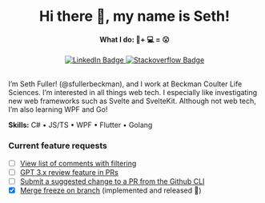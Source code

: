 
<div id="header" align="center">
  <h1>Hi there 👋, my name is Seth!</h1>
  <h4>What I do: 🔬+ 💻 = 😮</h4>
  <div id="badges">
    <a href="https://www.linkedin.com/in/seth-fuller-ab4bb6230/">
      <img src="https://img.shields.io/badge/LinkedIn-blue?style=for-the-badge&logo=linkedin&logoColor=white" alt="LinkedIn Badge"/>
    </a>
    <a href="https://stackoverflow.com/users/13160984/barley">
      <img src="https://img.shields.io/badge/Stackoverflow-orange?style=for-the-badge&logo=stackoverflow&logoColor=white" alt="Stackoverflow Badge"/>
    </a>
  </div>
  <br/>
</div>



I’m Seth Fuller! (@sfullerbeckman), and I work at Beckman Coulter Life Sciences. I’m interested in all things web tech. I especially like investigating new web frameworks such as Svelte and SvelteKit. Although not web tech, I’m also learning WPF and Go!

**Skills:** C# • JS/TS • WPF • Flutter • Golang

### Current feature requests
- [ ] [View list of comments with filtering](https://github.com/orgs/community/discussions/55170)
- [ ] [GPT 3.x review feature in PRs](https://github.com/orgs/community/discussions/45636)
- [ ] [Submit a suggested change to a PR from the Github CLI](https://github.com/cli/cli/discussions/5904)
- [x] [Merge freeze on branch](https://github.com/orgs/community/discussions/16796)  (implemented and released 🚀)
  
</div>
